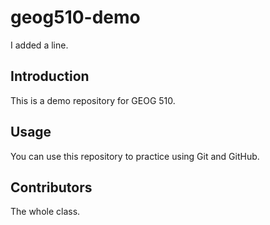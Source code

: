 # geog510-demo

I added a line.

## Introduction

This is a demo repository for GEOG 510.

## Usage

You can use this repository to practice using Git and GitHub.

## Contributors

The whole class.